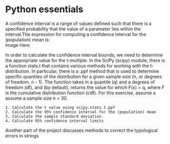 # Python essentials
A confidence interval is a range of values defined such that there is a specified probability that the value of a parameter lies within the interval.The expression for computing a confidence interval for the (population) mean is: <br/>
Image Here 

In order to calculate the confidence interval bounds, we need to determine the appropriate value for the t-multiple. In the SciPy (scipy) module, there is a function stats.t that contains various methods for working with the t-distribution. In particular, there is a .ppf method that is used to determine specific quantiles of the distribution for a given sample size (n, or degrees of freedom, n - 1). The function takes in a quantile (q) and a degrees of freedom (df), and (by default), returns the value for which F(x) = q, where F is the cumulative distribution function (cdf). For this exercise, assume a assume a sample size n = 30.

    1. Calculate the t value using scipy.stats.t.ppf
    2. Calculate the 95% confidence interval for the (population) mean
    3. Calculate the sample standard deviation.
    4. Calculate 95% confidence interval limits
    
Another part of the project discusses methods to correct the typological errors in strings


